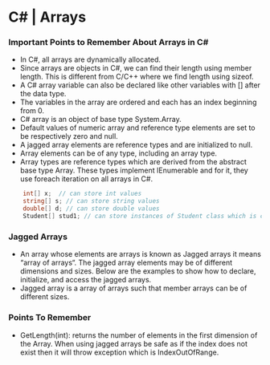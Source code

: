 ﻿# C# | Arrays


### Important Points to Remember About Arrays in C#

* In C#, all arrays are dynamically allocated.
* Since arrays are objects in C#, we can find their length using member length. This is different from C/C++ where we find length using sizeof.
* A C# array variable can also be declared like other variables with [] after the data type.
* The variables in the array are ordered and each has an index beginning from 0.
* C# array is an object of base type System.Array.
* Default values of numeric array and reference type elements are set to be respectively zero and null.
* A jagged array elements are reference types and are initialized to null.
* Array elements can be of any type, including an array type.
* Array types are reference types which are derived from the abstract base type Array. These types implement IEnumerable and for it, they use foreach iteration on all arrays in C#.

```csharp
    int[] x;  // can store int values
    string[] s; // can store string values
    double[] d; // can store double values
    Student[] stud1; // can store instances of Student class which is custom class
```


### Jagged Arrays
* An array whose elements are arrays is known as Jagged arrays it means “array of arrays“. The jagged array elements may be of different dimensions and sizes. Below are the examples to show how to declare, initialize, and access the jagged arrays.
* Jagged array is a array of arrays such that member arrays can be of different sizes.

### Points To Remember
* GetLength(int): returns the number of elements in the first dimension of the Array.
When using jagged arrays be safe as if the index does not exist then it will throw exception which is IndexOutOfRange.



